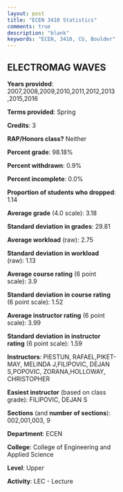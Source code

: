 ```yaml
---
layout: post
title: "ECEN 3410 Statistics"
comments: true
description: "blank"
keywords: "ECEN, 3410, CU, Boulder"
--- 
```

<head>
<script src="https://ajax.googleapis.com/ajax/libs/jquery/2.1.3/jquery.min.js"></script>
<script src="https://dl.dropboxusercontent.com/s/pc42nxpaw1ea4o9/highcharts.js?dl=0"></script>
<!-- <script src="../assets/js/highcharts.js"></script> -->
<style type="text/css">@font-face {
	font-family: "Bebas Neue";
	src: url(https://www.filehosting.org/file/details/544349/BebasNeue%20Regular.otf) format("opentype");
	}
	h1.Bebas { 
		font-family: "Bebas Neue", Verdana, Tahoma;
	}
</style>
</head>
<body>
	<div id="container" style="float: right; width: 45%; height: 88%; margin-left: 2.5%; margin-right: 2.5%;"></div>
	<script language="JavaScript">
		$(document).ready(function() {
		var chart = {type: 'column'};
		var title = {text: 'Grade Distribution'};
		var xAxis = {categories: ['A','B','C','D','F'],crosshair: true};
		var yAxis = {min: 0,title: {text: 'Percentage'}};
		var tooltip = {headerFormat: '<center><b><span style="font-size:20px">{point.key}</span></b></center>',
		               pointFormat: '<td style="padding:0"><b>{point.y:.1f}%</b></td>',
		               footerFormat: '</table>',shared: true,useHTML: true};
		var plotOptions = {column: {pointPadding: 0.0,borderWidth: 0}};  
		var credits = {enabled: false};var series= [{name: 'Percent',data: [40.47,43.58,13.62,1.17,1.17,]}];
		var json = {};
		json.chart = chart;
		json.title = title;
		json.tooltip = tooltip;
		json.xAxis = xAxis;
		json.yAxis = yAxis;  
		json.series = series;
		json.plotOptions = plotOptions;  
		json.credits = credits;
		$('#container').highcharts(json);
	});
	</script>
</body>
			   
## ELECTROMAG WAVES

**Years provided**: 2007,2008,2009,2010,2011,2012,2013,2015,2016

**Terms provided**: Spring

**Credits**: 3

**RAP/Honors class?** Neither

**Percent grade**: 98.18%

**Percent withdrawn**: 0.9%

**Percent incomplete**: 0.0%

**Proportion of students who dropped**: 1.14

**Average grade** (4.0 scale): 3.18

**Standard deviation in grades**: 29.81

**Average workload** (raw): 2.75

**Standard deviation in workload** (raw): 1.13

**Average course rating** (6 point scale): 3.9

**Standard deviation in course rating** (6 point scale): 1.52

**Average instructor rating** (6 point scale): 3.99

**Standard deviation in instructor rating** (6 point scale): 1.59

**Instructors**: PIESTUN, RAFAEL,PIKET-MAY, MELINDA J,FILIPOVIC, DEJAN S,POPOVIC, ZORANA,HOLLOWAY, CHRISTOPHER

**Easiest instructor** (based on class grade): FILIPOVIC, DEJAN S

**Sections** (and **number of sections**): 002,001,003, 9

**Department**: ECEN

**College**: College of Engineering and Applied Science

**Level**: Upper

**Activity**: LEC - Lecture